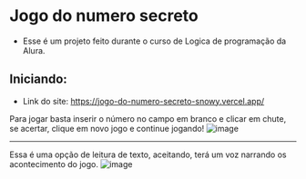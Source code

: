 # Jogo do numero secreto

- Esse é um projeto feito durante o curso de Logica de programação da Alura.

## Iniciando:

- Link do site:
https://jogo-do-numero-secreto-snowy.vercel.app/

Para jogar basta inserir o número no campo em branco e clicar em chute, se acertar, clique em novo jogo e continue jogando!
![image](https://github.com/CauaSiCa29/Jogo_do_numero_secreto/assets/105356310/d126763e-b574-4520-bab5-4f209b7e073f)


----

Essa é uma opção de leitura de texto, aceitando, terá um voz narrando os acontecimento do jogo.
![image](https://github.com/CauaSiCa29/Jogo_do_numero_secreto/assets/105356310/8d60d89c-05c1-4f9d-b2b5-736eb6c69957)
